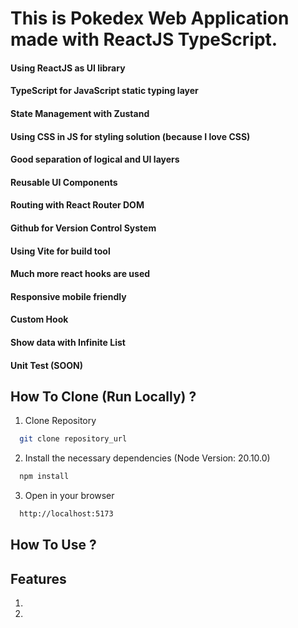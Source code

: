 # This is Pokedex Web Application made with ReactJS TypeScript.
#### Using ReactJS as UI library
#### TypeScript for JavaScript static typing layer
#### State Management with Zustand
#### Using CSS in JS for styling solution (because I love CSS)
#### Good separation of logical and UI layers
#### Reusable UI Components
#### Routing with React Router DOM
#### Github for Version Control System
#### Using Vite for build tool
#### Much more react hooks are used
#### Responsive mobile friendly
#### Custom Hook
#### Show data with Infinite List
#### Unit Test (SOON)

## How To Clone (Run Locally) ?
1. Clone Repository 
```bash
  git clone repository_url
```
2. Install the necessary dependencies (Node Version: 20.10.0)
```bash
  npm install
```
3. Open in your browser
```bash
  http://localhost:5173
```

## How To Use ?

## Features
1. 
2. 




